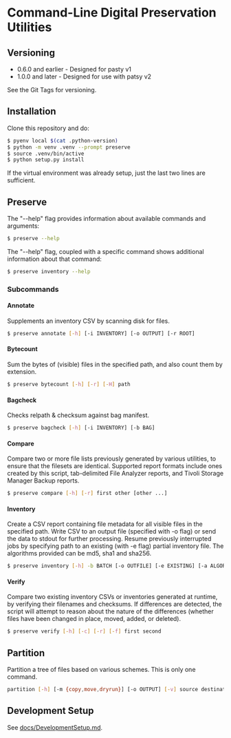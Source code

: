 # Command-Line Digital Preservation Utilities

## Versioning

* 0.6.0 and earlier - Designed for pasty v1
* 1.0.0 and later - Designed for use with patsy v2

See the Git Tags for versioning.

## Installation

Clone this repository and do:

```bash
$ pyenv local $(cat .python-version)
$ python -m venv .venv --prompt preserve
$ source .venv/bin/active
$ python setup.py install
```

If the virtual environment was already setup, just the last two lines are sufficient.

## Preserve

The "--help" flag provides information about available commands and arguments:

```bash
$ preserve --help
```

The "--help" flag, coupled with a specific command shows additional information
about that command:

```bash
$ preserve inventory --help
```

### Subcommands

#### Annotate

Supplements an inventory CSV by scanning disk for files.

```bash
$ preserve annotate [-h] [-i INVENTORY] [-o OUTPUT] [-r ROOT]
```

#### Bytecount

Sum the bytes of (visible) files in the specified path, and also count them by extension.

```bash
$ preserve bytecount [-h] [-r] [-H] path
```

#### Bagcheck

Checks relpath & checksum against bag manifest.

```bash
$ preserve bagcheck [-h] [-i INVENTORY] [-b BAG]
```

#### Compare

Compare two or more file lists previously generated by various utilities, to ensure that the filesets are identical. Supported report formats include ones created by this script, tab-delimited File Analyzer reports, and Tivoli Storage Manager Backup reports.

```bash
$ preserve compare [-h] [-r] first other [other ...]
```


#### Inventory

Create a CSV report containing file metadata for all visible files in the specified path. Write CSV to an output file (specified with -o flag) or send the data to stdout for further processing. Resume previously interrupted jobs by specifying path to an existing (with -e flag) partial inventory file. The algorithms provided can be md5, sha1 and sha256.

```bash
$ preserve inventory [-h] -b BATCH [-o OUTFILE] [-e EXISTING] [-a ALGORITHMS] [-l LABEL] path
```

#### Verify

Compare two existing inventory CSVs or inventories generated at runtime, by verifying their filenames and checksums. If differences are detected, the script will attempt to reason about the nature of the differences (whether files have been changed in place, moved, added, or deleted).

```bash
$ preserve verify [-h] [-c] [-r] [-f] first second
```

## Partition

Partition a tree of files based on various schemes.
This is only one command.

```bash
partition [-h] [-m {copy,move,dryrun}] [-o OUTPUT] [-v] source destination
```

## Development Setup

See [docs/DevelopmentSetup.md](docs/DevelopmentSetup.md).
